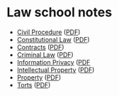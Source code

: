 # Law school notes

* [Civil Procedure](https://github.com/morninj/civil-procedure-outline) ([PDF](https://github.com/morninj/civil-procedure-outline/raw/master/outline.pdf))
* [Constitutional Law](https://github.com/morninj/constitutional-law-outline) ([PDF](https://github.com/morninj/constitutional-law-outline/raw/master/outline.pdf))
* [Contracts](https://github.com/morninj/contracts-outline) ([PDF](https://github.com/morninj/contracts-outline/raw/master/outline.pdf))
* [Criminal Law](https://github.com/morninj/criminal-law-outline) ([PDF](https://github.com/morninj/criminal-law-outline/raw/master/outline.pdf))
* [Information Privacy](https://github.com/morninj/information-privacy-outline) ([PDF](https://github.com/morninj/information-privacy-outline/raw/master/outline.pdf])
* [Intellectual Property](https://github.com/morninj/intellectual-property-outline) ([PDF](https://github.com/morninj/intellectual-property-outline/raw/master/outline.pdf))
* [Property](https://github.com/morninj/property-outline) ([PDF](https://github.com/morninj/property-outline/raw/master/outline.pdf))
* [Torts](https://github.com/morninj/torts-outline) ([PDF](https://github.com/morninj/torts-outline/raw/master/outline.pdf))
